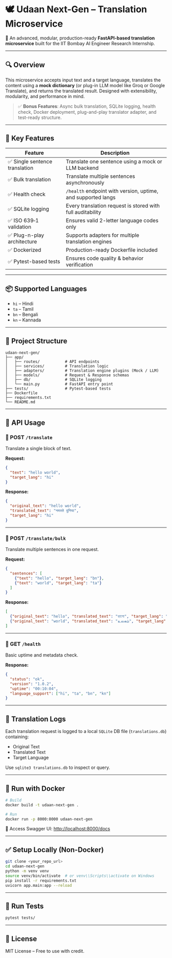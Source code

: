 # 🕊️ Udaan Next-Gen – Translation Microservice

🚀 An advanced, modular, production-ready **FastAPI-based translation microservice** built for the IIT Bombay AI Engineer Research Internship.

---

## 🔍 Overview

This microservice accepts input text and a target language, translates the content using a **mock dictionary** (or plug-in LLM model like Groq or Google Translate), and returns the translated result. Designed with extensibility, modularity, and performance in mind.

> ✅ **Bonus Features**: Async bulk translation, SQLite logging, health check, Docker deployment, plug-and-play translator adapter, and test-ready structure.

---

## 🧠 Key Features

| Feature                    | Description |
|---------------------------|-------------|
| ✅ Single sentence translation | Translate one sentence using a mock or LLM backend |
| ✅ Bulk translation         | Translate multiple sentences asynchronously |
| ✅ Health check             | `/health` endpoint with version, uptime, and supported langs |
| ✅ SQLite logging           | Every translation request is stored with full auditability |
| ✅ ISO 639‑1 validation     | Ensures valid 2-letter language codes only |
| ✅ Plug-n-play architecture | Supports adapters for multiple translation engines |
| ✅ Dockerized               | Production-ready Dockerfile included |
| ✅ Pytest-based tests       | Ensures code quality & behavior verification |

---

## 📦 Supported Languages

- `hi` – Hindi  
- `ta` – Tamil  
- `bn` – Bengali  
- `kn` – Kannada  

---

## 📁 Project Structure

```
udaan-next-gen/
├── app/
│   ├── routes/           # API endpoints
│   ├── services/         # Translation logic
│   ├── adapters/         # Translation engine plugins (Mock / LLM)
│   ├── models/           # Request & Response schemas
│   ├── db/               # SQLite logging
│   └── main.py           # FastAPI entry point
├── tests/                # Pytest-based tests
├── Dockerfile
├── requirements.txt
└── README.md
```

---

## 🚀 API Usage

### 🔹 POST `/translate`

Translate a single block of text.

**Request:**
```json
{
  "text": "hello world",
  "target_lang": "hi"
}
```

**Response:**
```json
{
  "original_text": "hello world",
  "translated_text": "नमस्ते दुनिया",
  "target_lang": "hi"
}
```

---

### 🔹 POST `/translate/bulk`

Translate multiple sentences in one request.

**Request:**
```json
{
  "sentences": [
    {"text": "hello", "target_lang": "bn"},
    {"text": "world", "target_lang": "ta"}
  ]
}
```

**Response:**
```json
[
  {"original_text": "hello", "translated_text": "হ্যালো", "target_lang": "bn"},
  {"original_text": "world", "translated_text": "உலகம்", "target_lang": "ta"}
]
```

---

### 🔹 GET `/health`

Basic uptime and metadata check.

**Response:**
```json
{
  "status": "ok",
  "version": "1.0.2",
  "uptime": "00:10:04",
  "language_support": ["hi", "ta", "bn", "kn"]
}
```

---

## 💾 Translation Logs

Each translation request is logged to a local `SQLite` DB file (`translations.db`) containing:

- Original Text  
- Translated Text  
- Target Language  

Use `sqlite3 translations.db` to inspect or query.

---

## 🐳 Run with Docker

```bash
# Build
docker build -t udaan-next-gen .

# Run
docker run -p 8000:8000 udaan-next-gen
```

📍 Access Swagger UI: [http://localhost:8000/docs](http://localhost:8000/docs)

---

## ✅ Setup Locally (Non-Docker)

```bash
git clone <your_repo_url>
cd udaan-next-gen
python -m venv venv
source venv/bin/activate  # or venv\\Scripts\\activate on Windows
pip install -r requirements.txt
uvicorn app.main:app --reload
```

---

## 🧪 Run Tests

```bash
pytest tests/
```
---

## 🏁 License

MIT License – Free to use with credit.
